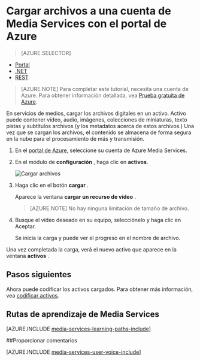 <properties
    pageTitle=" Cargar archivos a una cuenta de Media Services con el portal de Azure | Microsoft Azure"
    description="Este tutorial le guiará por los pasos de carga de archivos a una cuenta de Media Services con el portal de Azure"
    services="media-services"
    documentationCenter=""
    authors="Juliako"
    manager="erikre"
    editor=""/>

<tags
    ms.service="media-services"
    ms.workload="media"
    ms.tgt_pltfrm="na"
    ms.devlang="na"
    ms.topic="get-started-article"
    ms.date="10/14/2016"
    ms.author="juliako"/>


# <a name="upload-files-into-a-media-services-account-using-the-azure-portal"></a>Cargar archivos a una cuenta de Media Services con el portal de Azure 

> [AZURE.SELECTOR]
- [Portal](media-services-portal-upload-files.md)
- [.NET](media-services-dotnet-upload-files.md)
- [REST](media-services-rest-upload-files.md)

> [AZURE.NOTE] Para completar este tutorial, necesita una cuenta de Azure. Para obtener información detallada, vea [Prueba gratuita de Azure](https://azure.microsoft.com/pricing/free-trial/). 

En servicios de medios, cargar los archivos digitales en un activo. Activo puede contener vídeo, audio, imágenes, colecciones de miniaturas, texto pistas y subtítulos archivos (y los metadatos acerca de estos archivos.) Una vez que se cargan los archivos, el contenido se almacena de forma segura en la nube para el procesamiento de más y transmisión.
 
1. En el [portal de Azure](https://portal.azure.com/), seleccione su cuenta de Azure Media Services.

2. En el módulo de **configuración** , haga clic en **activos**.

    ![Cargar archivos](./media/media-services-portal-vod-get-started/media-services-upload.png)

3. Haga clic en el botón **cargar** .

    Aparece la ventana **cargar un recurso de vídeo** .

    >[AZURE.NOTE] No hay ninguna limitación de tamaño de archivo.
    
4. Busque el vídeo deseado en su equipo, selecciónelo y haga clic en Aceptar.  

    Se inicia la carga y puede ver el progreso en el nombre de archivo.  

Una vez completada la carga, verá el nuevo activo que aparece en la ventana **activos** . 


## <a name="next-steps"></a>Pasos siguientes

Ahora puede codificar los activos cargados. Para obtener más información, vea [codificar activos](media-services-portal-encode.md).

## <a name="media-services-learning-paths"></a>Rutas de aprendizaje de Media Services

[AZURE.INCLUDE [media-services-learning-paths-include](../../includes/media-services-learning-paths-include.md)]

##<a name="provide-feedback"></a>Proporcionar comentarios

[AZURE.INCLUDE [media-services-user-voice-include](../../includes/media-services-user-voice-include.md)]


